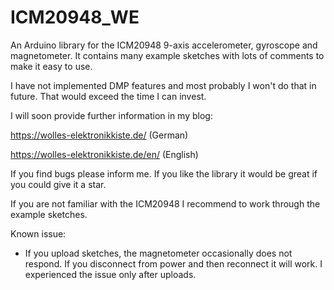 # ICM20948_WE
An Arduino library for the ICM20948 9-axis accelerometer, gyroscope and magnetometer. It contains many example sketches with lots of comments to make it easy to use.

I have not implemented DMP features and most probably I won't do that in future. That would exceed the time I can invest. 

I will soon provide further information in my blog:

https://wolles-elektronikkiste.de/      (German)

https://wolles-elektronikkiste.de/en/   (English)

If you find bugs please inform me. If you like the library it would be great if you could give it a star.

If you are not familiar with the ICM20948 I recommend to work through the example sketches.

Known issue:
* If you upload sketches, the magnetometer occasionally does not respond. If you disconnect from power and then reconnect it will work. I experienced the issue only after uploads.
